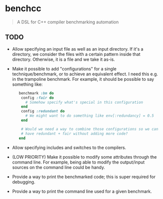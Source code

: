 # benchcc

> A DSL for C++ compiler benchmarking automation


## TODO
- Allow specifying an input file as well as an input directory. If it's a
  directory, we consider the files with a certain pattern inside that
  directory. Otherwise, it is a file and we take it as-is.

- Make it possible to add "configurations" for a single technique/benchmark,
  or to achieve an equivalent effect. I need this e.g. in the trampoline
  benchmark. For example, it should be possible to say something like:
  ```ruby
     benchmark :bm do
      config :fair do
        # Somehow specify what's special in this configuration
      end
      config :redundant do
        # We might want to do something like env[:redundancy] = 0.5
      end

      # Would we need a way to combine those configurations so we can
      # have redundant + fair without adding more code?
     end
  ```

- Allow specifying includes and switches to the compilers.

- (LOW PRIORITY) Make it possible to modify some attributes through
  the command line. For example, being able to modify the output/input
  sources on the command line could be handy.

- Provide a way to print the benchmarked code; this is super required for
  debugging.

- Provide a way to print the command line used for a given benchmark.
